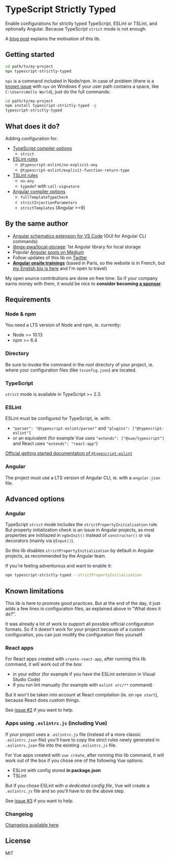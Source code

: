 # TypeScript Strictly Typed

Enable configurations for strictly typed TypeScript, ESLint or TSLint, and optionally Angular.
Because TypeScript `strict` mode is not enough.

A [blog post](https://medium.com/@cyrilletuzi/typescript-strictly-typed-strict-mode-is-not-enough-40df698e2deb?source=friends_link&sk=00f968af095e7615f7220314df280a1b)
explains the motivation of this lib.

## Getting started

```bash
cd path/to/my-project
npx typescript-strictly-typed
```

`npx` is a command included in Node/npm. In case of problem
(there is a [known issue](https://github.com/npm/npx/issues/6)
with `npx` on Windows if your user path contains a space, like `C:\Users\Hello World`),
just do the full commands:

```bash
cd path/to/my-project
npm install typescript-strictly-typed -g
typescript-strictly-typed
```

## What does it do?

Adding configuration for:

- [TypeScript compiler options](https://www.typescriptlang.org/docs/handbook/compiler-options.html)
  - `strict`
- [ESLint rules](https://github.com/typescript-eslint/typescript-eslint/tree/master/packages/eslint-plugin)
  - `@typescript-eslint/no-explicit-any`
  - `@typescript-eslint/explicit-function-return-type`
- [TSLint rules](https://palantir.github.io/tslint/rules/)
  - `no-any`
  - `typedef` with `call-signature`
- [Angular compiler options](https://angular.io/guide/angular-compiler-options)
  - `fullTemplateTypeCheck`
  - `strictInjectionParameters`
  - `strictTemplates` (Angular >=9)

## By the same author

- [Angular schematics extension for VS Code](https://marketplace.visualstudio.com/items?itemName=cyrilletuzi.angular-schematics) (GUI for Angular CLI commands)
- [@ngx-pwa/local-storage](https://github.com/cyrilletuzi/angular-async-local-storage): 1st Angular library for local storage
- Popular [Angular posts on Medium](https://medium.com/@cyrilletuzi)
- Follow updates of this lib on [Twitter](https://twitter.com/cyrilletuzi)
- **[Angular onsite trainings](https://formationjavascript.com/formation-angular/)** (based in Paris, so the website is in French, but [my English bio is here](https://www.cyrilletuzi.com/en/) and I'm open to travel)

My open source contributions are done on free time.
So if your company earns money with them,
it would be nice to **consider becoming [a sponsor](https://github.com/sponsors/cyrilletuzi)**.

## Requirements

### Node & npm

You need a LTS version of Node and npm, ie. currently:
- Node >= 10.13
- npm >= 6.4

### Directory

Be sure to invoke the command in the *root* directory of your project,
ie. where your configuration files (like `tsconfig.json`) are located.

### TypeScript

`strict` mode is available in TypeScript >= 2.3.

### ESLint

ESLint must be configured for TypeScript, ie. with:
- `"parser": "@typescript-eslint/parser"` and `"plugins": ["@typescript-eslint"]`
- or an equivalent (for example Vue uses `"extends": ["@vue/typescript"]` and React uses `"extends": "react-app"`)

[Official getting started documentation of `@typescript-eslint`](https://github.com/typescript-eslint/typescript-eslint/blob/master/docs/getting-started/linting/README.md)

### Angular

The project must use a LTS version of Angular CLI, ie. with a `angular.json` file.

## Advanced options

### Angular

TypeScript `strict` mode includes the `strictPropertyInitialization` rule.
But property initialization check is an issue in Angular projects,
as most properties are initiliazed in `ngOnInit()` instead of `constructor()`
or via decorators (mainly via `@Input()`).

So this lib disables `strictPropertyInitialization` by default in Angular projects,
as recommended by the Angular team.

If you're feeling adventurous and want to enable it:
```bash
npx typescript-strictly-typed --strictPropertyInitialization
```

## Known limitations

This lib is here to promote good practices. But at the end of the day,
it just adds a few lines in configuration files, as explained above in "What does it do?".

It was already a lot of work to support all possible official configuration formats.
So if it doesn't work for your project because of a custom configuration,
you can just modify the configuration files yourself.

### React apps

For React apps created with `create-react-app`, after running this lib command,
it will work out of the box:
- in your editor (for example if you have the ESLint extension in Visual Studio Code)
- if you run lint manually (for example with `eslint src/**` command)

But it won't be taken into account at React compilation (ie. on `npm start`),
because React does custom things.

See [issue #2](https://github.com/cyrilletuzi/typescript-strictly-typed/issues/2)
if you want to help.

### Apps using `.eslintrc.js` (including Vue)

If your project uses a `.eslintrc`*`.js`* file (instead of a more classic `.eslintrc`*`.json`* file)
you'll have to copy the strict rules newly generated in `.eslintrc`*`.json`* file
into the existing `.eslintrc`*`.js`* file.

For Vue apps created with `vue create`, after running this lib command,
it will work out of the box if you chose one of the following Vue options:
- ESLint with config stored **in package.json**
- TSLint

But if you chose ESLint with *a dedicated config file*,
Vue will create a `.eslintrc`*`.js`* file and so you'll have to do the above step.

See [issue #3](https://github.com/cyrilletuzi/typescript-strictly-typed/issues/3)
if you want to help.

### Changelog

[Changelog available here](./CHANGELOG.md).

## License

MIT
